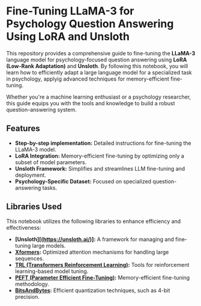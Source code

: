 # Fine-Tuning LLaMA-3 for Psychology Question Answering Using LoRA and Unsloth

This repository provides a comprehensive guide to fine-tuning the **LLaMA-3** language model for psychology-focused question answering using **LoRA (Low-Rank Adaptation)** and **Unsloth**. By following this notebook, you will learn how to efficiently adapt a large language model for a specialized task in psychology, applyig advanced techniques for memory-efficient fine-tuning.

Whether you're a machine learning enthusiast or a psychology researcher, this guide equips you with the tools and knowledge to build a robust question-answering system.

## Features

- **Step-by-step implementation:** Detailed instructions for fine-tuning the LLaMA-3 model.
- **LoRA Integration:** Memory-efficient fine-tuning by optimizing only a subset of model parameters.
- **Unsloth Framework:** Simplifies and streamlines LLM fine-tuning and deployment.
- **Psychology-Specific Dataset:** Focused on specialized question-answering tasks.

## Libraries Used

This notebook utilizes the following libraries to enhance efficiency and effectiveness:
- **[Unsloth][(https://unsloth.ai/)]:** A framework for managing and fine-tuning large models.
- **[Xformers](https://github.com/facebookresearch/xformers):** Optimized attention mechanisms for handling large sequences.
- **[TRL (Transformers Reinforcement Learning)](https://huggingface.co/transformers):** Tools for reinforcement learning-based model tuning.
- **[PEFT (Parameter Efficient Fine-Tuning)](https://huggingface.co/transformers):** Memory-efficient fine-tuning methodology.
- **[BitsAndBytes](https://github.com/TimDettmers/bitsandbytes):** Efficient quantization techniques, such as 4-bit precision.
